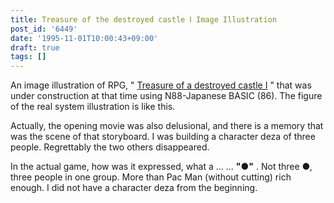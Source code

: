 ```yaml
---
title: Treasure of the destroyed castle Ⅰ Image Illustration
post_id: '6449'
date: '1995-11-01T10:00:43+09:00'
draft: true
tags: []
---
```


An image illustration of RPG, " [Treasure of a destroyed castle I](/6338) " that was under construction at that time using N88-Japanese BASIC (86). The figure of the real system illustration is like this.

Actually, the opening movie was also delusional, and there is a memory that was the scene of that storyboard. I was building a character deza of three people. Regrettably the two others disappeared.

In the actual game, how was it expressed, what a ... ... **"●"** . Not three ●, three people in one group. More than Pac Man (without cutting) rich enough. I did not have a character deza from the beginning.
